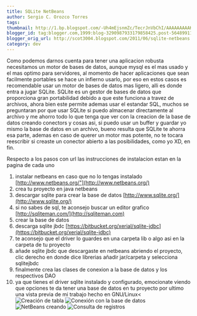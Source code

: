 ```yaml
---
title: SQLite NetBeans
author: Sergio C. Orozco Torres
tags:
thumbnail: http://1.bp.blogspot.com/-Uh4mEjsnmZc/TecrJnVbChI/AAAAAAAAAKQ/jh5bqLy2zkM/s72-c/instant%25C3%25A1nea1.png
blogger_id: tag:blogger.com,1999:blog-3290987933179858425.post-5648991122599032996
blogger_orig_url: http://scot3004.blogspot.com/2011/06/sqlite-netbeans.html
category: dev
---
```


Como podemos darnos cuenta para tener una aplicacion robusta necesitamos un motor de bases de datos,
aunque mysql es el mas usado y el mas optimo para servidores,
al momento de hacer aplicaciones que sean facilmente portables se hace un infierno usarlo,
por eso en estos casos es recomendable usar un motor de bases de datos mas ligero, alli es donde entra a jugar SQLite.
SQLite es un gestor de bases de datos que proporciona gran portabilidad debido a que este funciona a travez de archivos,
ahora bien este permite ademas usar el estandar SQL,
muchos se preguntaran por que usar SQLite si puedo almacenar directamente al archivo
y me ahorro todo lo que tenga que ver con la creacion de la base de datos creando conectors y cosas asi,
si puedo usar un buffer y guardar yo mismo la base de datos en un archivo,
bueno resulta que SQLite te ahorra esa parte,
ademas en caso de querer un motor mas potente,
no te tocara reescribir si creaste un conector abierto a las posibilidades,
como yo XD, en fin.
<!-- more -->
Respecto a los pasos con url las instrucciones de instalacion estan en la pagina de cada uno
1. instalar netbeans en caso que no lo tengas instalado [http://www.netbeans.org/"](http://www.netbeans.org/)
2. crea tu proyecto en java netbeans
3. descargar sqlite para crear la base de datos [http://www.sqlite.org/](http://www.sqlite.org/)
4. si no sabes de sql, te aconsejo buscar un editor grafico [http://sqliteman.com/](http://sqliteman.com)
5. crear la base de datos
6. descarga sqlite jbdc [https://bitbucket.org/xerial/sqlite-jdbc](https://bitbucket.org/xerial/sqlite-jdbc)
7. te aconsejo que el driver lo guardes en una carpeta lib o algo asi en la carpeta de tu proyecto
8. añade sqlite jbdc que descargaste en netbeans abriendo el proyecto,
clic derecho en donde dice librerias añadir jar/carpeta y selecciona sqlitejbdc
9. finalmente crea las clases de conexion a la base de datos y los respectivos DAO
10. ya que tienes el driver sqlite instalado y configurado, emocionate viendo que opciones te da tener una base de datos en tu proyecto
por ultimo una vista previa de mi trabajo
hecho en GNU/Linux<
![Creación de tabla](http://1.bp.blogspot.com/-Uh4mEjsnmZc/TecrJnVbChI/AAAAAAAAAKQ/jh5bqLy2zkM/s1600/instant%25C3%25A1nea1.png)
![Conexión con la base de datos](http://3.bp.blogspot.com/-ZPMDat83nvQ/TecrLV8YRxI/AAAAAAAAAKU/LY9L4uVOOlQ/s1600/instant%25C3%25A1nea2.png)
![NetBeans creando](http://4.bp.blogspot.com/-qxXGsXJujfg/TecrMatevpI/AAAAAAAAAKY/1XTnmPcWNK8/s1600/instant%25C3%25A1nea3.png)
![Consulta de registros]( http://3.bp.blogspot.com/-sSOke2IJHco/TecrOLZnoHI/AAAAAAAAAKg/Udnsf2A9_o0/s1600/instant%25C3%25A1nea5.png)
